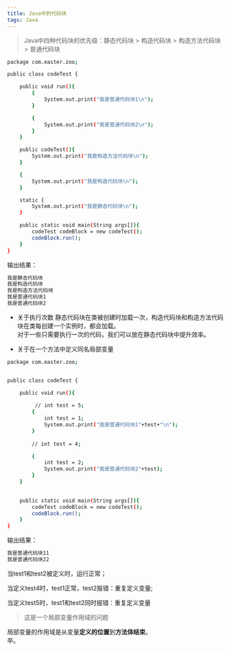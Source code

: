 ```yaml
---
title: Java中的代码块
tags: Java 
---
```


> Java中四种代码块的优先级：静态代码块 > 构造代码块 > 构造方法代码块 > 普通代码块

<!--more-->

```bash
package com.easter.zoo;

public class codeTest {

    public void run(){
        {
            System.out.print("我是普通代码块1\n");
        }

        {
            System.out.print("我是普通代码块2\n");
        }
    }

    public codeTest(){
        System.out.print("我是构造方法代码块\n");
    }

    {
        System.out.print("我是构造代码块\n");
    }

    static {
        System.out.print("我是静态代码块\n");
    }

    public static void main(String args[]){
        codeTest codeBlock = new codeTest();
        codeBlock.run();
    }
}

```
输出结果：  
```bash
我是静态代码块
我是构造代码块
我是构造方法代码块
我是普通代码块1
我是普通代码块2
```
- 关于执行次数
静态代码块在类被创建时加载一次，构造代码块和构造方法代码块在类每创建一个实例时，都会加载。  
对于一些只需要执行一次的代码，我们可以放在静态代码块中提升效率。


- 关于在一个方法中定义同名局部变量  

```bash
package com.easter.zoo;


public class codeTest {

    public void run(){
        
         // int test = 5;
        {
            int test = 1;
            System.out.print("我是普通代码块1"+test+"\n");
        }
        
        // int test = 4;

        {
            int test = 2;
            System.out.print("我是普通代码块2"+test);
        }
    }
    

    public static void main(String args[]){
        codeTest codeBlock = new codeTest();
        codeBlock.run();
    }
}

```

输出结果：  
```bash
我是普通代码块11
我是普通代码块22
```

当test1和test2被定义时，运行正常；  

当定义test4时，test1正常，test2报错：重复定义变量;  

当定义test5时，test1和test2同时报错：重复定义变量   
 

> 这是一个局部变量作用域的问题

局部变量的作用域是从变量**定义的位置**到**方法体结束**。  
卒。

